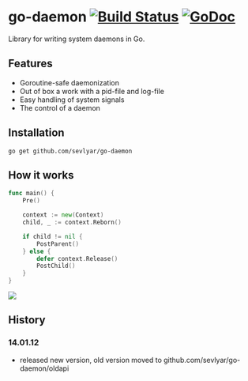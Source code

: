 # go-daemon [![Build Status](https://travis-ci.org/sevlyar/go-daemon.png?branch=master)](https://travis-ci.org/sevlyar/go-daemon) [![GoDoc](https://godoc.org/github.com/sevlyar/go-daemon?status.png)](https://godoc.org/github.com/sevlyar/go-daemon)
 
Library for writing system daemons in Go.

## Features
* Goroutine-safe daemonization
* Out of box a work with a pid-file and log-file
* Easy handling of system signals
* The control of a daemon

## Installation

	go get github.com/sevlyar/go-daemon

## How it works

```go
func main() {
	Pre()

	context := new(Context)
	child, _ := context.Reborn()

	if child != nil {
		PostParent()
	} else {
		defer context.Release()
		PostChild()
	}
}
```

![](img/idea.png)

## History

### 14.01.12
* released new version, old version moved to github.com/sevlyar/go-daemon/oldapi
